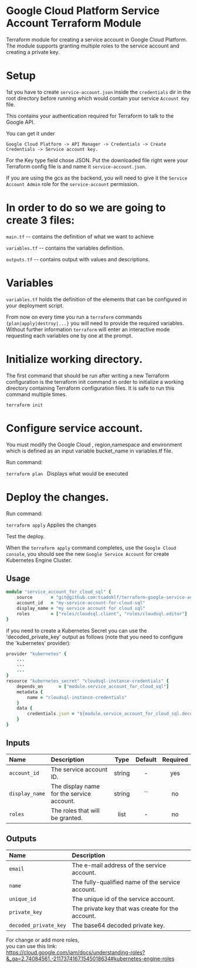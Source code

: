 # Google Cloud Platform Service Account Terraform Module
Terraform module for creating a service account in Google Cloud Platform. The module supports granting multiple roles to the service account and creating a private key. 

# Setup

1st you have to create ```service-account.json``` inside the  ```credentials``` dir in the root directory before running which would contain your service ```Account Key```  file.

This contains your authentication required for Terraform to talk to the Google API.

You can get it under 
```
Google Cloud Platform -> API Manager -> Credentials -> Create Credentials -> Service account key.
```
For the Key type field chose JSON. Put the downloaded file right were your Terraform config file is and name it ```service-account.json```.

If you are using the gcs as the backend, you will need to give it the ```Service Account Admin``` role for the ```service-account``` permission.

# In order to do so we are going to create 3 files:

```main.tf``` -- contains the definition of what we want to achieve

```variables.tf``` -- contains the variables definition.  

```outputs.tf``` -- contains output with values and descriptions.



# Variables

```variables.tf``` holds the definition of the elements that can be configured in your
deployment script.


From now on every time you run a ```terraform``` commands ```{plan|apply|destroy|...}``` you will need to provide the required variables. Without further information ```terraform``` will enter an interactive mode requesting each variables one by one at the prompt.


# Initialize working directory.

The first command that should be run after writing a new Terraform configuration is the terraform init command in order to initialize a working directory containing Terraform configuration files. It is safe to run this command multiple times.
```
terraform init
```
# Configure  service account.

You must modify the Google Cloud , region,namespace and environment  which is defined as an input variable bucket_name in variables.tf file.


Run command:

```terraform plan ```   Displays what would be executed

# Deploy the changes.

Run command:

```terraform apply```    Applies the changes

Test the deploy.

When the ```terraform apply``` command completes, use the ```Google Cloud console```, you should see the new ```Google Service Account``` for create Kubernetes Engine Cluster.



## Usage

```ruby
module "service_account_for_cloud_sql" {
    source       = "git@github.com:tsadoklf/terraform-google-service-account.git?ref=master"
    account_id   = "my-service-account-for-cloud-sql"
    display_name = "my service account for cloud sql"
    roles        = ["roles/cloudsql.client", "roles/cloudsql.editor"]
}
```

if you need to create a Kubernetes Secret you can use the 'decoded_private_key' output as follows (note that you need to configure the 'kubernetes' provider): 

```ruby
provider "kubernetes" {
    ...
    ...
    ...
}
resource "kubernetes_secret" "cloudsql-instance-credentials" {
    depends_on      = ["module.service_account_for_cloud_sql"]
    metadata {
        name = "cloudsql-instance-credentials"
    }
    data {
        credentials.json = "${module.service_account_for_cloud_sql.decoded_private_key}"
    }
}

```

## Inputs

| Name                  | Description                                              |  Type  | Default | Required |
|:----------------------|:---------------------------------------------------------|:------:|:-------:|:--------:|
| `account_id`          | The service account ID.                                  | string |    -    |   yes    |
| `display_name`        | The display name for the service account.                | string |   ``    |   no     |
| `roles`               | The roles that will be granted.                          | list   |    -    |   no     |

## Outputs

| Name                  | Description                                              |
|:----------------------|:---------------------------------------------------------|
| `email`               | The e-mail address of the service account.               |
| `name`                | The fully-qualified name of the service account.         |
| `unique_id`           | The unique id of the service account.                    |
| `private_key`         | The private key that was create for the account.         |
| `decoded_private_key` | The base64 decoded private key.                          |

For change or add more roles,   
you can use this link:  
https://cloud.google.com/iam/docs/understanding-roles?&_ga=2.74084561.-2117374167.1545018634#kubernetes-engine-roles
